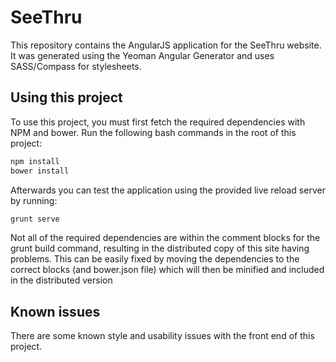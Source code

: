 # SeeThru

This repository contains the AngularJS application for the SeeThru website. It was generated using the Yeoman Angular Generator and uses SASS/Compass for stylesheets.

## Using this project

To use this project, you must first fetch the required dependencies with NPM and bower. Run the following bash commands in the root of this project:

```bash
npm install
bower install
```

Afterwards you can test the application using the provided live reload server by running:
```bash
grunt serve
```

Not all of the required dependencies are within the comment blocks for the grunt build command, resulting in the distributed copy of this site having problems. This can be easily fixed by moving the dependencies to the correct blocks (and bower.json file) which will then be minified and included in the distributed version


## Known issues

There are some known style and usability issues with the front end of this project.
